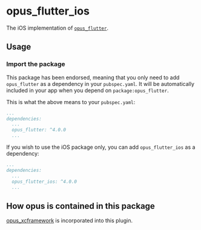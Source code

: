 # opus_flutter_ios

The iOS implementation of [`opus_flutter`][1].

## Usage

### Import the package

This package has been endorsed, meaning that you only need to add `opus_flutter`
as a dependency in your `pubspec.yaml`. It will be automatically included in your app
when you depend on `package:opus_flutter`.

This is what the above means to your `pubspec.yaml`:

```yaml
...
dependencies:
  ...
  opus_flutter: ^4.0.0
  ...
```

If you wish to use the iOS package only, you can add `opus_flutter_ios` as a
dependency:

```yaml
...
dependencies:
  ...
  opus_flutter_ios: ^4.0.0
  ...
```

## How opus is contained in this package
[opus_xcframework](https://github.com/EPNW/opus_xcframework) is incorporated into this plugin.


[1]: ../opus_flutter